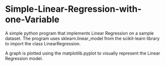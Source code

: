 # Simple-Linear-Regression-with-one-Variable

A simple python program that implements Linear Regression on a sample dataset. The program uses sklearn.linear_model from the scikit-learn library to import the class LinearRegression.

A graph is plotted using the matplotlib.pyplot to visually represent the Linear Regression model.
